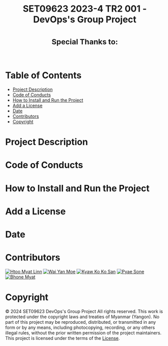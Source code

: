 <div align="center">
  <h1>SET09623 2023-4 TR2 001 - DevOps's Group Project</h1>
  <h1><sup>Special Thanks to:</sup></h1>
  


</div><br>

<h1>Table of Contents</h1>

- [Project Description](#project-description)
- [Code of Conducts](#code-of-conducts)
- [How to Install and Run the Project](#how-to-install-and-run-the-project)
- [Add a License](#add-a-license)
- [Date](#date)
- [Contributors](#contributors)
- [Copyright](#copyright)

# Project Description
# Code of Conducts

# How to Install and Run the Project
# Add a License
# Date
# Contributors
  [![Htoo Myat Linn](https://img.shields.io/badge/-Htoo_Myat_Linn-00cc00.svg)](https://github.com/AdamCold)
  [![Wai Yan Moe](https://img.shields.io/badge/-Wai_Yan_Moe-00cc00.svg)](https://github.com/WaiYanMoe-Devop)
  [![Kyaw Ko Ko San](https://img.shields.io/badge/-Kyaw_Ko_Ko_San-00cc00.svg)](https://github.com/KyawKoKoSan)
  [![Pyae Sone](https://img.shields.io/badge/-Pyae_Sone-00cc00.svg)](https://github.com/SonePyae)
  [![Bhone Myat](https://img.shields.io/badge/-Bhone_Myat-00cc00.svg)](https://github.com/bhonemyat88)
# Copyright

&copy; 2024 SET09623 DevOps's Group Project
All rights reserved. This work is protected under the copyright laws and treaties of Myanmar (Yangon).
No part of this project may be reproduced, distributed, or transmitted in any form or by any means, including photocopying, recording, or any others  illegal rules, without the prior written permission of the project maintainers. This project is licensed under the terms of the [License](LICENSE).


